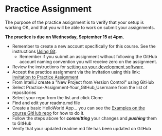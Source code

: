 # Practice Assignment

The purpose of the practice assignment is to verify that your setup is working OK, and that you will be able to work on submit your assignments.

**The practice is due on Wednesday, September 15 at 4pm.**

- Remember to create a new account specifically for this course. See the instructions [Using Git](CS3035-assignments-with-git.md).
  - Remember if you submit an assignment without following the GitHub account naming convention you will receive zero on the assignment.
- Review the instructions for [setting up your development software](CS3035-software-setup.md).
- Accept the practice assignment via the invitation using this link: [Invitation to Practice Assignment](https://classroom.github.com/a/JD6al0Gp)
- From IntelliJ create a "New Project from Version Control" using GitHub
- Select Practice-Assignment-Your_GitHub_Username from the list of repositories
- Select your repo from the list and click Clone
- Find and edit your readme.md file
- Create a basic HelloWorld App... you can see the [Examples on the course GitHub repo](https://github.com/CS-3035-Fall-2021/CS-3035-Examples) for how to do it.
- Follow the steps above for ***committing*** your changes and ***pushing*** them to GitHub
- Verify that your updated readme.md file has been updated on GitHub
